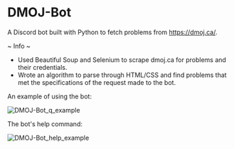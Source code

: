 # DMOJ-Bot

A Discord bot built with Python to fetch problems from https://dmoj.ca/.

~ Info ~
 - Used Beautiful Soup and Selenium to scrape dmoj.ca for problems and their credentials.
 - Wrote an algorithm to parse through HTML/CSS and find problems that met the specifications of the request made to the bot.

An example of using the bot:

![DMOJ-Bot_q_example](https://i.imgur.com/AHSy40P.png)


The bot's help command:

![DMOJ-Bot_help_example](https://i.imgur.com/jbVepqk.png)
